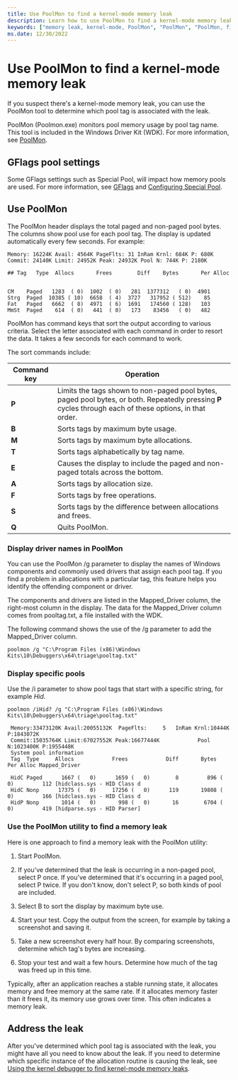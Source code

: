 ```yaml
---
title: Use PoolMon to find a kernel-mode memory leak
description: Learn how to use PoolMon to find a kernel-mode memory leak by determining which pool tag is associated with the leak.
keywords: ["memory leak, kernel-mode, PoolMon", "PoolMon", "PoolMon, finding a memory leak"]
ms.date: 12/30/2022
---
```


# Use PoolMon to find a kernel-mode memory leak

If you suspect there's a kernel-mode memory leak, you can use the PoolMon tool to determine which pool tag is associated with the leak.

PoolMon (Poolmon.exe) monitors pool memory usage by pool tag name. This tool is included in the Windows Driver Kit (WDK). For more information, see [PoolMon](../devtest/poolmon.md).

## GFlags pool settings

Some GFlags settings such as Special Pool, will impact how memory pools are used. For more information, see [GFlags](gflags.md) and [Configuring Special Pool](configuring-special-pool.md).

## Use PoolMon

The PoolMon header displays the total paged and non-paged pool bytes. The columns show pool use for each pool tag. The display is updated automatically every few seconds. For example:

```dbgcmd
Memory: 16224K Avail: 4564K PageFlts: 31 InRam Krnl: 684K P: 680K
Commit: 24140K Limit: 24952K Peak: 24932K Pool N: 744K P: 2180K

## Tag   Type  Allocs       Frees        Diff    Bytes       Per Alloc


CM    Paged   1283  ( 0)  1002  ( 0)   281  1377312   ( 0)  4901
Strg  Paged  10385 ( 10)  6658  ( 4)  3727   317952 ( 512)    85
Fat   Paged   6662  ( 8)  4971  ( 6)  1691   174560 ( 128)   103
MmSt  Paged    614  ( 0)   441  ( 0)   173    83456   ( 0)   482 
```

PoolMon has command keys that sort the output according to various criteria. Select the letter associated with each command in order to resort the data. It takes a few seconds for each command to work.

The sort commands include:

| Command key | Operation |
|---|---|
| **P** | Limits the tags shown to non-paged pool bytes, paged pool bytes, or both. Repeatedly pressing **P** cycles through each of these options, in that order.|
| **B** | Sorts tags by maximum byte usage. |
| **M** | Sorts tags by maximum byte allocations. |
| **T** | Sorts tags alphabetically by tag name. |
| **E** | Causes the display to include the paged and non-paged totals across the bottom. |
| **A** | Sorts tags by allocation size. |
| **F** | Sorts tags by free operations. |
| **S** | Sorts tags by the difference between allocations and frees. |
| **Q** | Quits PoolMon. |

### Display driver names in PoolMon

You can use the PoolMon /g parameter to display the names of Windows components and commonly used drivers that assign each pool tag. If you find a problem in allocations with a particular tag, this feature helps you identify the offending component or driver.

The components and drivers are listed in the Mapped_Driver column, the right-most column in the display. The data for the Mapped_Driver column comes from pooltag.txt, a file installed with the WDK.

The following command shows the use of the /g parameter to add the Mapped_Driver column.

`poolmon /g "C:\Program Files (x86)\Windows Kits\10\Debuggers\x64\triage\pooltag.txt"`

### Display specific pools

Use the /i parameter to show pool tags that start with a specific string, for example *Hid*.

`poolmon /iHid? /g "C:\Program Files (x86)\Windows Kits\10\Debuggers\x64\triage\pooltag.txt"`

```dbgcmd
 Memory:33473120K Avail:20055132K  PageFlts:     5   InRam Krnl:10444K P:1843072K
 Commit:15035764K Limit:67027552K Peak:16677444K            Pool N:1023400K P:1955448K
 System pool information
 Tag  Type     Allocs            Frees            Diff       Bytes                 Per Alloc Mapped_Driver

 HidC Paged      1667 (   0)      1659 (   0)        8         896 (          0)         112 [hidclass.sys - HID Class d 
 HidC Nonp      17375 (   0)     17256 (   0)      119       19808 (          0)         166 [hidclass.sys - HID Class d 
 HidP Nonp       1014 (   0)       998 (   0)       16        6704 (          0)         419 [hidparse.sys - HID Parser]
```
### Use the PoolMon utility to find a memory leak

Here is one approach to find a memory leak with the PoolMon utility:

1. Start PoolMon.

2. If you've determined that the leak is occurring in a non-paged pool, select P once. If you've determined that it's occurring in a paged pool, select P twice. If you don't know, don't select P, so both kinds of pool are included.

3. Select B to sort the display by maximum byte use.

4. Start your test. Copy the output from the screen, for example by taking a screenshot and saving it.

5. Take a new screenshot every half hour. By comparing screenshots, determine which tag's bytes are increasing.

6. Stop your test and wait a few hours. Determine how much of the tag was freed up in this time.

Typically, after an application reaches a stable running state, it allocates memory and free memory at the same rate. If it allocates memory faster than it frees it, its memory use grows over time. This often indicates a memory leak.

## Address the leak

After you've determined which pool tag is associated with the leak, you might have all you need to know about the leak. If you need to determine which specific instance of the allocation routine is causing the leak, see [Using the kernel debugger to find kernel-mode memory leaks](using-the-kernel-debugger-to-find-a-kernel-mode-memory-leak.md).
